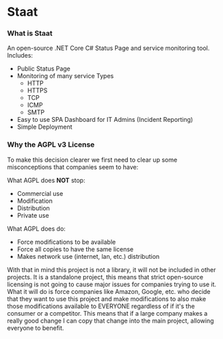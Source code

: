 # Staat
### What is Staat
An open-source .NET Core C# Status Page and service monitoring tool. Includes:
- Public Status Page
- Monitoring of many service Types
    - HTTP
    - HTTPS
    - TCP
    - ICMP
    - SMTP
- Easy to use SPA Dashboard for IT Admins (Incident Reporting)
- Simple Deployment

### Why the AGPL v3 License
To make this decision clearer we first need to clear up some misconceptions that companies seem to have:

What AGPL does **NOT** stop:
- Commercial use
- Modification
- Distribution
- Private use

What AGPL does do:
- Force modifications to be available
- Force all copies to have the same license
- Makes network use (internet, lan, etc.) distribution

With that in mind this project is not a library, it will not be included in other projects. It is a standalone project, this means that strict open-source licensing is not going to cause major issues for companies trying to use it.
What it will do is force companies like Amazon, Google, etc. who decide that they want to use this project and make modifications to also make those modifications available to EVERYONE regardless of if it's the consumer or a competitor.
This means that if a large company makes a really good change I can copy that change into the main project, allowing everyone to benefit.
